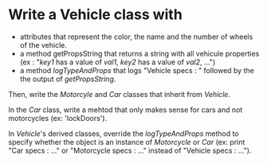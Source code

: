 # Write a Vehicle class with

-   attributes that represent the color, the name and the number of wheels of the vehicle.
-   a method getPropsString that returns a string with all vehicule properties (ex : "_key1_ has a value of _val1_, _key2_ has a value of _val2_, ...")
-   a method _logTypeAndProps_ that logs "Vehicle specs : " followed by the the output of _getPropsString_.

Then, write the _Motorcyle_ and _Car_ classes that inherit from _Vehicle_.

In the _Car_ class, write a mehtod that only makes sense for cars and not motorcycles (ex: 'lockDoors').

In _Vehicle_'s derived classes, override the _logTypeAndProps_ method to specify whether the object is an instance of _Motorcycle_ or _Car_ (ex: print "Car specs : ..." or "Motorcycle specs : ..." instead of "Vehicle specs : ...").
